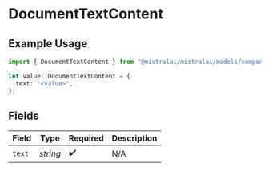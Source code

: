 # DocumentTextContent

## Example Usage

```typescript
import { DocumentTextContent } from "@mistralai/mistralai/models/components";

let value: DocumentTextContent = {
  text: "<value>",
};
```

## Fields

| Field              | Type               | Required           | Description        |
| ------------------ | ------------------ | ------------------ | ------------------ |
| `text`             | *string*           | :heavy_check_mark: | N/A                |